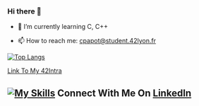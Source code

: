 ### Hi there 👋


- 🌱 I’m currently learning C, C++

- 📫 How to reach me: cpapot@student.42lyon.fr

[![Top Langs](https://github-readme-stats.vercel.app/api/top-langs/?username=Cpapot)](https://github.com/anuraghazra/github-readme-stats&theme=blue-green)

[Link To My 42Intra](https://profile.intra.42.fr/users/cpapot)

## [![My Skills](https://skillicons.dev/icons?i=linkedin)](https://www.linkedin.com/in/corentin-papot-b30462264/) Connect With Me On [LinkedIn](https://www.linkedin.com/in/corentin-papot-b30462264/)
